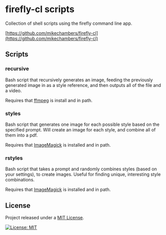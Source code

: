 # firefly-cl scripts

Collection of shell scripts using the firefly command line app.

[https://github.com/mikechambers/firefly-cl](https://github.com/mikechambers/firefly-cl)

## Scripts

### recursive

Bash script that recursively generates an image, feeding the previously generated image in as a style reference, and then outputs all of the file and a video.

Requires that [ffmpeg](https://ffmpeg.org/) is install and in path.

### styles

Bash script that generates one image for each possible style based on the specified prompt. Will create an image for each style, and combine all of them into a pdf.

Requires that [ImageMagick](https://imagemagick.org/index.php) is installed and in path.

### rstyles

Bash script that takes a prompt and randomly combines styles (based on your settings), to create images. Useful for finding unique, interesting style combinations.

Requires that [ImageMagick](https://imagemagick.org/index.php) is installed and in path.

## License

Project released under a [MIT License](LICENSE.md).

[![License: MIT](https://img.shields.io/badge/License-MIT-orange.svg)](LICENSE.md)
